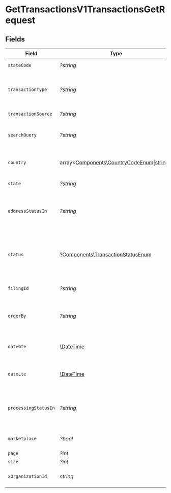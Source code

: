 # GetTransactionsV1TransactionsGetRequest


## Fields

| Field                                                                                                                     | Type                                                                                                                      | Required                                                                                                                  | Description                                                                                                               | Example                                                                                                                   |
| ------------------------------------------------------------------------------------------------------------------------- | ------------------------------------------------------------------------------------------------------------------------- | ------------------------------------------------------------------------------------------------------------------------- | ------------------------------------------------------------------------------------------------------------------------- | ------------------------------------------------------------------------------------------------------------------------- |
| `stateCode`                                                                                                               | *?string*                                                                                                                 | :heavy_minus_sign:                                                                                                        | Filter transactions by state code.                                                                                        |                                                                                                                           |
| `transactionType`                                                                                                         | *?string*                                                                                                                 | :heavy_minus_sign:                                                                                                        | Filter by transaction type (e.g., SALE, FULL_CREDIT_NOTE,<br/>        PARTIAL_CREDIT_NOTE, ARCHIVE etc.).                 |                                                                                                                           |
| `transactionSource`                                                                                                       | *?string*                                                                                                                 | :heavy_minus_sign:                                                                                                        | Filter transactions based on the source.                                                                                  |                                                                                                                           |
| `searchQuery`                                                                                                             | *?string*                                                                                                                 | :heavy_minus_sign:                                                                                                        | Search for transactions using a general query<br/>        (e.g., order ID, customer name).                                |                                                                                                                           |
| `country`                                                                                                                 | array<[Components\CountryCodeEnum\|string](../../Models/Operations/GetTransactionsV1TransactionsGetCountry.md)>           | :heavy_minus_sign:                                                                                                        | Filter transactions by country code<br/>        (ISO 3166-1 alpha-2 format, e.g., US).                                    |                                                                                                                           |
| `state`                                                                                                                   | *?string*                                                                                                                 | :heavy_minus_sign:                                                                                                        | Filter by full state name (e.g., California).                                                                             |                                                                                                                           |
| `addressStatusIn`                                                                                                         | *?string*                                                                                                                 | :heavy_minus_sign:                                                                                                        | Filter by address status (e.g., UNVERIFIED, INVALID,<br/>        PARTIALLY_VERIFIED, VERIFIED, UNVERIFIABLE).             |                                                                                                                           |
| `status`                                                                                                                  | [?Components\TransactionStatusEnum](../../Models/Components/TransactionStatusEnum.md)                                     | :heavy_minus_sign:                                                                                                        | Filter by transaction status (e.g., PENDING, COMMITTED,<br/>        CANCELLED, FULLY_REFUNDED, PARTIALLY_REFUNDED, ARCHIVED). |                                                                                                                           |
| `filingId`                                                                                                                | *?string*                                                                                                                 | :heavy_minus_sign:                                                                                                        | Retrieve transactions linked to a specific filing ID.                                                                     |                                                                                                                           |
| `orderBy`                                                                                                                 | *?string*                                                                                                                 | :heavy_minus_sign:                                                                                                        | Sort results based on specified fields.<br/>        Prefix with - for descending order (e.g., -date for newest first).    |                                                                                                                           |
| `dateGte`                                                                                                                 | [\DateTime](https://www.php.net/manual/en/class.datetime.php)                                                             | :heavy_minus_sign:                                                                                                        | Retrieve transactions with a date<br/>        greater than or equal to (YYYY-MM-DD).                                      |                                                                                                                           |
| `dateLte`                                                                                                                 | [\DateTime](https://www.php.net/manual/en/class.datetime.php)                                                             | :heavy_minus_sign:                                                                                                        | Retrieve transactions with a date<br/>        less than or equal to (YYYY-MM-DD).                                         |                                                                                                                           |
| `processingStatusIn`                                                                                                      | *?string*                                                                                                                 | :heavy_minus_sign:                                                                                                        | Filter transactions based on processing status.<br/>        Multiple values can be passed as a comma-separated list.      |                                                                                                                           |
| `marketplace`                                                                                                             | *?bool*                                                                                                                   | :heavy_minus_sign:                                                                                                        | Filter transactions by marketplace (e.g., AMAZON, EBAY).                                                                  |                                                                                                                           |
| `page`                                                                                                                    | *?int*                                                                                                                    | :heavy_minus_sign:                                                                                                        | Page number                                                                                                               |                                                                                                                           |
| `size`                                                                                                                    | *?int*                                                                                                                    | :heavy_minus_sign:                                                                                                        | Page size                                                                                                                 |                                                                                                                           |
| `xOrganizationId`                                                                                                         | *string*                                                                                                                  | :heavy_check_mark:                                                                                                        | The unique identifier for the organization making the request                                                             | org_12345                                                                                                                 |